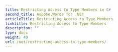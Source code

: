 ```yaml
---
title: Restricting Access to Type Members in C#
second_title: Aspose.Words for .NET
articleTitle: Restricting Access to Type Members
linktitle: Restricting Access to Type Members
description: ""
type: docs
weight: 40
url: /net/restricting-access-to-type-members/
---
```


